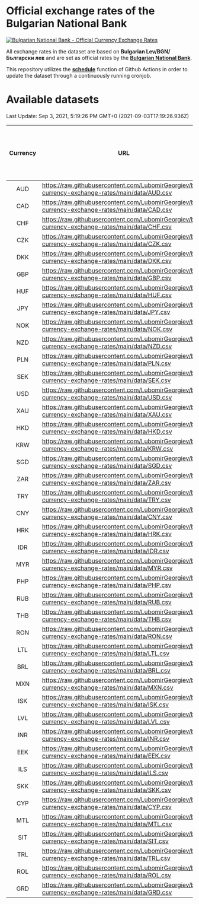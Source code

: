 # Official exchange rates of the Bulgarian National Bank

[![Bulgarian National Bank - Official Currency Exchange Rates](https://github.com/LubomirGeorgiev/bnb-currency-exchange-rates/actions/workflows/update-rates.yml/badge.svg?branch=main)](https://github.com/LubomirGeorgiev/bnb-currency-exchange-rates/actions/workflows/update-rates.yml)

All exchange rates in the dataset are based on **Bulgarian Lev/BGN/Български лев** and are set as official rates by the [**Bulgarian National Bank**](https://www.bnb.bg/Statistics/StExternalSector/StExchangeRates/StERForeignCurrencies/index.htm?toLang=_EN).

This repository utilizes the [**schedule**](https://docs.github.com/en/actions/reference/events-that-trigger-workflows) function of Github Actions in order to update the dataset through a continuously running cronjob.

# Available datasets

<!-- START LINKS (DO NOT EVER FU*ING DELETE THIS COMMENT FOR THE LOVE OF YOUR LIFE!!! IF YOU ARE CURIOS HOW IT WORKS, YOU CAN HAVE A LOOK AT ./src/updateReadme.ts) -->

Last Update: Sep 3, 2021, 5:19:26 PM GMT+0 (2021-09-03T17:19:26.936Z)

| Currency | URL                                                                                             | Number of records | Number of missing days that were filled in |
| :------: | ----------------------------------------------------------------------------------------------- | :---------------: | :----------------------------------------: |
|   AUD    | https://raw.githubusercontent.com/LubomirGeorgiev/bnb-currency-exchange-rates/main/data/AUD.csv |       7885        |                    2434                    |
|   CAD    | https://raw.githubusercontent.com/LubomirGeorgiev/bnb-currency-exchange-rates/main/data/CAD.csv |       7885        |                    2434                    |
|   CHF    | https://raw.githubusercontent.com/LubomirGeorgiev/bnb-currency-exchange-rates/main/data/CHF.csv |       7885        |                    2434                    |
|   CZK    | https://raw.githubusercontent.com/LubomirGeorgiev/bnb-currency-exchange-rates/main/data/CZK.csv |       7885        |                    2434                    |
|   DKK    | https://raw.githubusercontent.com/LubomirGeorgiev/bnb-currency-exchange-rates/main/data/DKK.csv |       7885        |                    2434                    |
|   GBP    | https://raw.githubusercontent.com/LubomirGeorgiev/bnb-currency-exchange-rates/main/data/GBP.csv |       7885        |                    2434                    |
|   HUF    | https://raw.githubusercontent.com/LubomirGeorgiev/bnb-currency-exchange-rates/main/data/HUF.csv |       7885        |                    2434                    |
|   JPY    | https://raw.githubusercontent.com/LubomirGeorgiev/bnb-currency-exchange-rates/main/data/JPY.csv |       7885        |                    2434                    |
|   NOK    | https://raw.githubusercontent.com/LubomirGeorgiev/bnb-currency-exchange-rates/main/data/NOK.csv |       7885        |                    2434                    |
|   NZD    | https://raw.githubusercontent.com/LubomirGeorgiev/bnb-currency-exchange-rates/main/data/NZD.csv |       7885        |                    2434                    |
|   PLN    | https://raw.githubusercontent.com/LubomirGeorgiev/bnb-currency-exchange-rates/main/data/PLN.csv |       7885        |                    2434                    |
|   SEK    | https://raw.githubusercontent.com/LubomirGeorgiev/bnb-currency-exchange-rates/main/data/SEK.csv |       7885        |                    2434                    |
|   USD    | https://raw.githubusercontent.com/LubomirGeorgiev/bnb-currency-exchange-rates/main/data/USD.csv |       7885        |                    2434                    |
|   XAU    | https://raw.githubusercontent.com/LubomirGeorgiev/bnb-currency-exchange-rates/main/data/XAU.csv |       7885        |                    2436                    |
|   HKD    | https://raw.githubusercontent.com/LubomirGeorgiev/bnb-currency-exchange-rates/main/data/HKD.csv |       7583        |                    2343                    |
|   KRW    | https://raw.githubusercontent.com/LubomirGeorgiev/bnb-currency-exchange-rates/main/data/KRW.csv |       7583        |                    2343                    |
|   SGD    | https://raw.githubusercontent.com/LubomirGeorgiev/bnb-currency-exchange-rates/main/data/SGD.csv |       7583        |                    2343                    |
|   ZAR    | https://raw.githubusercontent.com/LubomirGeorgiev/bnb-currency-exchange-rates/main/data/ZAR.csv |       7583        |                    2343                    |
|   TRY    | https://raw.githubusercontent.com/LubomirGeorgiev/bnb-currency-exchange-rates/main/data/TRY.csv |       6065        |                    1873                    |
|   CNY    | https://raw.githubusercontent.com/LubomirGeorgiev/bnb-currency-exchange-rates/main/data/CNY.csv |       5945        |                    1837                    |
|   HRK    | https://raw.githubusercontent.com/LubomirGeorgiev/bnb-currency-exchange-rates/main/data/HRK.csv |       5945        |                    1837                    |
|   IDR    | https://raw.githubusercontent.com/LubomirGeorgiev/bnb-currency-exchange-rates/main/data/IDR.csv |       5945        |                    1837                    |
|   MYR    | https://raw.githubusercontent.com/LubomirGeorgiev/bnb-currency-exchange-rates/main/data/MYR.csv |       5945        |                    1837                    |
|   PHP    | https://raw.githubusercontent.com/LubomirGeorgiev/bnb-currency-exchange-rates/main/data/PHP.csv |       5945        |                    1837                    |
|   RUB    | https://raw.githubusercontent.com/LubomirGeorgiev/bnb-currency-exchange-rates/main/data/RUB.csv |       5945        |                    1837                    |
|   THB    | https://raw.githubusercontent.com/LubomirGeorgiev/bnb-currency-exchange-rates/main/data/THB.csv |       5945        |                    1837                    |
|   RON    | https://raw.githubusercontent.com/LubomirGeorgiev/bnb-currency-exchange-rates/main/data/RON.csv |       5886        |                    1819                    |
|   LTL    | https://raw.githubusercontent.com/LubomirGeorgiev/bnb-currency-exchange-rates/main/data/LTL.csv |       5155        |                    1584                    |
|   BRL    | https://raw.githubusercontent.com/LubomirGeorgiev/bnb-currency-exchange-rates/main/data/BRL.csv |       4975        |                    1540                    |
|   MXN    | https://raw.githubusercontent.com/LubomirGeorgiev/bnb-currency-exchange-rates/main/data/MXN.csv |       4975        |                    1540                    |
|   ISK    | https://raw.githubusercontent.com/LubomirGeorgiev/bnb-currency-exchange-rates/main/data/ISK.csv |       4884        |                    1511                    |
|   LVL    | https://raw.githubusercontent.com/LubomirGeorgiev/bnb-currency-exchange-rates/main/data/LVL.csv |       4790        |                    1470                    |
|   INR    | https://raw.githubusercontent.com/LubomirGeorgiev/bnb-currency-exchange-rates/main/data/INR.csv |       4608        |                    1426                    |
|   EEK    | https://raw.githubusercontent.com/LubomirGeorgiev/bnb-currency-exchange-rates/main/data/EEK.csv |       4000        |                    1226                    |
|   ILS    | https://raw.githubusercontent.com/LubomirGeorgiev/bnb-currency-exchange-rates/main/data/ILS.csv |       3882        |                    1205                    |
|   SKK    | https://raw.githubusercontent.com/LubomirGeorgiev/bnb-currency-exchange-rates/main/data/SKK.csv |       2970        |                    912                     |
|   CYP    | https://raw.githubusercontent.com/LubomirGeorgiev/bnb-currency-exchange-rates/main/data/CYP.csv |       2906        |                    890                     |
|   MTL    | https://raw.githubusercontent.com/LubomirGeorgiev/bnb-currency-exchange-rates/main/data/MTL.csv |       2604        |                    799                     |
|   SIT    | https://raw.githubusercontent.com/LubomirGeorgiev/bnb-currency-exchange-rates/main/data/SIT.csv |       2542        |                    778                     |
|   TRL    | https://raw.githubusercontent.com/LubomirGeorgiev/bnb-currency-exchange-rates/main/data/TRL.csv |       1818        |                    559                     |
|   ROL    | https://raw.githubusercontent.com/LubomirGeorgiev/bnb-currency-exchange-rates/main/data/ROL.csv |       1697        |                    524                     |
|   GRD    | https://raw.githubusercontent.com/LubomirGeorgiev/bnb-currency-exchange-rates/main/data/GRD.csv |        361        |                    109                     |

<!-- END LINKS (DO NOT EVER FU*ING DELETE THIS COMMENT FOR THE LOVE OF YOUR LIFE!!! IF YOU ARE CURIOS HOW IT WORKS, YOU CAN HAVE A LOOK AT ./src/updateReadme.ts) -->
